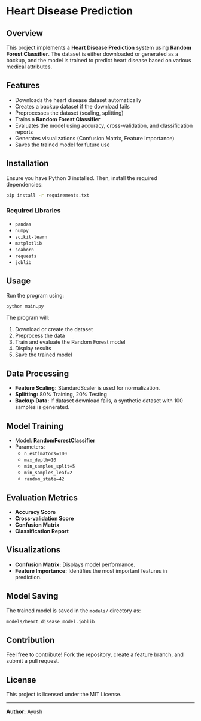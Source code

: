 # Heart Disease Prediction

## Overview
This project implements a **Heart Disease Prediction** system using **Random Forest Classifier**. The dataset is either downloaded or generated as a backup, and the model is trained to predict heart disease based on various medical attributes.

## Features
- Downloads the heart disease dataset automatically
- Creates a backup dataset if the download fails
- Preprocesses the dataset (scaling, splitting)
- Trains a **Random Forest Classifier**
- Evaluates the model using accuracy, cross-validation, and classification reports
- Generates visualizations (Confusion Matrix, Feature Importance)
- Saves the trained model for future use

## Installation
Ensure you have Python 3 installed. Then, install the required dependencies:
```bash
pip install -r requirements.txt
```

### Required Libraries
- `pandas`
- `numpy`
- `scikit-learn`
- `matplotlib`
- `seaborn`
- `requests`
- `joblib`

## Usage
Run the program using:
```bash
python main.py
```
The program will:
1. Download or create the dataset
2. Preprocess the data
3. Train and evaluate the Random Forest model
4. Display results
5. Save the trained model

## Data Processing
- **Feature Scaling:** StandardScaler is used for normalization.
- **Splitting:** 80% Training, 20% Testing
- **Backup Data:** If dataset download fails, a synthetic dataset with 100 samples is generated.

## Model Training
- Model: **RandomForestClassifier**
- Parameters:
  - `n_estimators=100`
  - `max_depth=10`
  - `min_samples_split=5`
  - `min_samples_leaf=2`
  - `random_state=42`

## Evaluation Metrics
- **Accuracy Score**
- **Cross-validation Score**
- **Confusion Matrix**
- **Classification Report**

## Visualizations
- **Confusion Matrix:** Displays model performance.
- **Feature Importance:** Identifies the most important features in prediction.

## Model Saving
The trained model is saved in the `models/` directory as:
```bash
models/heart_disease_model.joblib
```

## Contribution
Feel free to contribute! Fork the repository, create a feature branch, and submit a pull request.

## License
This project is licensed under the MIT License.

---
**Author:** Ayush

